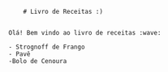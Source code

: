 		# Livro de Receitas :)


	Olá! Bem vindo ao livro de receitas :wave:
	
	- Strognoff de Frango
	- Pavê
	-Bolo de Cenoura
